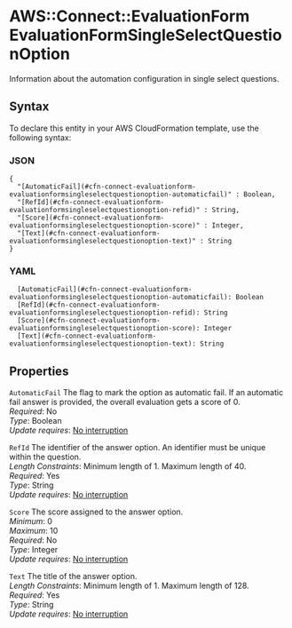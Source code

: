 # AWS::Connect::EvaluationForm EvaluationFormSingleSelectQuestionOption<a name="aws-properties-connect-evaluationform-evaluationformsingleselectquestionoption"></a>

Information about the automation configuration in single select questions\.

## Syntax<a name="aws-properties-connect-evaluationform-evaluationformsingleselectquestionoption-syntax"></a>

To declare this entity in your AWS CloudFormation template, use the following syntax:

### JSON<a name="aws-properties-connect-evaluationform-evaluationformsingleselectquestionoption-syntax.json"></a>

```
{
  "[AutomaticFail](#cfn-connect-evaluationform-evaluationformsingleselectquestionoption-automaticfail)" : Boolean,
  "[RefId](#cfn-connect-evaluationform-evaluationformsingleselectquestionoption-refid)" : String,
  "[Score](#cfn-connect-evaluationform-evaluationformsingleselectquestionoption-score)" : Integer,
  "[Text](#cfn-connect-evaluationform-evaluationformsingleselectquestionoption-text)" : String
}
```

### YAML<a name="aws-properties-connect-evaluationform-evaluationformsingleselectquestionoption-syntax.yaml"></a>

```
  [AutomaticFail](#cfn-connect-evaluationform-evaluationformsingleselectquestionoption-automaticfail): Boolean
  [RefId](#cfn-connect-evaluationform-evaluationformsingleselectquestionoption-refid): String
  [Score](#cfn-connect-evaluationform-evaluationformsingleselectquestionoption-score): Integer
  [Text](#cfn-connect-evaluationform-evaluationformsingleselectquestionoption-text): String
```

## Properties<a name="aws-properties-connect-evaluationform-evaluationformsingleselectquestionoption-properties"></a>

`AutomaticFail`  <a name="cfn-connect-evaluationform-evaluationformsingleselectquestionoption-automaticfail"></a>
The flag to mark the option as automatic fail\. If an automatic fail answer is provided, the overall evaluation gets a score of 0\.  
*Required*: No  
*Type*: Boolean  
*Update requires*: [No interruption](https://docs.aws.amazon.com/AWSCloudFormation/latest/UserGuide/using-cfn-updating-stacks-update-behaviors.html#update-no-interrupt)

`RefId`  <a name="cfn-connect-evaluationform-evaluationformsingleselectquestionoption-refid"></a>
The identifier of the answer option\. An identifier must be unique within the question\.  
*Length Constraints*: Minimum length of 1\. Maximum length of 40\.  
*Required*: Yes  
*Type*: String  
*Update requires*: [No interruption](https://docs.aws.amazon.com/AWSCloudFormation/latest/UserGuide/using-cfn-updating-stacks-update-behaviors.html#update-no-interrupt)

`Score`  <a name="cfn-connect-evaluationform-evaluationformsingleselectquestionoption-score"></a>
The score assigned to the answer option\.  
*Minimum*: 0  
*Maximum*: 10  
*Required*: No  
*Type*: Integer  
*Update requires*: [No interruption](https://docs.aws.amazon.com/AWSCloudFormation/latest/UserGuide/using-cfn-updating-stacks-update-behaviors.html#update-no-interrupt)

`Text`  <a name="cfn-connect-evaluationform-evaluationformsingleselectquestionoption-text"></a>
The title of the answer option\.  
*Length Constraints*: Minimum length of 1\. Maximum length of 128\.  
*Required*: Yes  
*Type*: String  
*Update requires*: [No interruption](https://docs.aws.amazon.com/AWSCloudFormation/latest/UserGuide/using-cfn-updating-stacks-update-behaviors.html#update-no-interrupt)